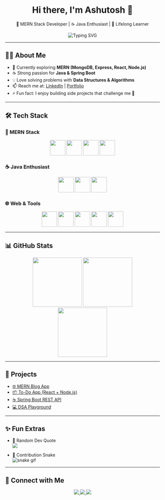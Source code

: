 <!-- Header -->
<h1 align="center">Hi there, I'm Ashutosh 👋</h1>

<p align="center">
  🚀 MERN Stack Developer | ☕ Java Enthusiast | 🌱 Lifelong Learner
</p>

<!-- Typing Animation -->
<div align="center">
  <img src="https://readme-typing-svg.herokuapp.com?font=Fira+Code&pause=1000&color=00C2FF&width=360&lines=MERN+Full+Stack+Developer;Java+%26+Spring+Boot+Enthusiast;Passionate+About+DSA+%26+Web+Dev;Always+Learning+New+Things" alt="Typing SVG" />
</div>

---

## 🙋‍♂️ About Me
- 🌱 Currently exploring **MERN (MongoDB, Express, React, Node.js)**
- ☕ Strong passion for **Java & Spring Boot**
- 💡 Love solving problems with **Data Structures & Algorithms**
- 📫 Reach me at: [LinkedIn](https://www.linkedin.com/in/yourprofile) | [Portfolio](https://yourportfolio.com)
- ⚡ Fun fact: I enjoy building side projects that challenge me 🚀

---

## 🛠️ Tech Stack

### 🚀 MERN Stack
<p align="center">
  <img src="https://cdn.jsdelivr.net/gh/devicons/devicon/icons/mongodb/mongodb-original.svg" width="50px"/>
  <img src="https://cdn.jsdelivr.net/gh/devicons/devicon/icons/express/express-original.svg" width="50px"/>
  <img src="https://cdn.jsdelivr.net/gh/devicons/devicon/icons/react/react-original.svg" width="50px"/>
  <img src="https://cdn.jsdelivr.net/gh/devicons/devicon/icons/nodejs/nodejs-original.svg" width="50px"/>
</p>

### ☕ Java Enthusiast
<p align="center">
  <img src="https://cdn.jsdelivr.net/gh/devicons/devicon/icons/java/java-original.svg" width="50px"/>
  <img src="https://cdn.jsdelivr.net/gh/devicons/devicon/icons/spring/spring-original.svg" width="50px"/>
  <img src="https://cdn.jsdelivr.net/gh/devicons/devicon/icons/mysql/mysql-original.svg" width="50px"/>
</p>

### 🌐 Web & Tools
<p align="center">
  <img src="https://cdn.jsdelivr.net/gh/devicons/devicon/icons/javascript/javascript-original.svg" width="50px"/>
  <img src="https://cdn.jsdelivr.net/gh/devicons/devicon/icons/html5/html5-original.svg" width="50px"/>
  <img src="https://cdn.jsdelivr.net/gh/devicons/devicon/icons/css3/css3-original.svg" width="50px"/>
  <img src="https://cdn.jsdelivr.net/gh/devicons/devicon/icons/git/git-original.svg" width="50px"/>
  <img src="https://cdn.jsdelivr.net/gh/devicons/devicon/icons/github/github-original.svg" width="50px"/>
</p>

---

## 📊 GitHub Stats
<div align="center">
  <img src="https://github-readme-stats.vercel.app/api?username=Ashutosh4525&show_icons=true&theme=tokyonight" height="160"/>
  <img src="https://github-readme-streak-stats.herokuapp.com/?user=Ashutosh4525&theme=tokyonight" height="160"/>
</div>

<div align="center">
  <img src="https://github-readme-stats.vercel.app/api/top-langs/?username=Ashutosh4525&layout=compact&theme=tokyonight" height="160"/>
</div>

---

## 🚀 Projects
- [🌐 MERN Blog App](https://github.com/Ashutosh4525/mern-blog)
- [📦 To-Do App (React + Node.js)](https://github.com/Ashutosh4525/todo-app)
- [☕ Spring Boot REST API](https://github.com/Ashutosh4525/springboot-api)
- [💻 DSA Playground](https://github.com/Ashutosh4525/dsa-practice)

---

## ✨ Fun Extras
- 🎯 Random Dev Quote  
  ![](https://quotes-github-readme.vercel.app/api?type=horizontal&theme=tokyonight)

- 🐍 Contribution Snake  
  ![snake gif](https://github.com/Ashutosh4525/Ashutosh4525/blob/output/github-contribution-grid-snake.gif)

---

## 🔗 Connect with Me
<p align="center">
  <a href="https://www.linkedin.com/in/yourprofile">
    <img src="https://img.shields.io/badge/LinkedIn-%230077B5.svg?&style=for-the-badge&logo=linkedin&logoColor=white" />
  </a>
  <a href="mailto:youremail@example.com">
    <img src="https://img.shields.io/badge/Gmail-D14836?style=for-the-badge&logo=gmail&logoColor=white" />
  </a>
  <a href="https://github.com/Ashutosh4525">
    <img src="https://img.shields.io/badge/GitHub-100000?style=for-the-badge&logo=github&logoColor=white" />
  </a>
</p>

<!--
**Ashutosh4525/Ashutosh4525** is a ✨ _special_ ✨ repository because its `README.md` (this file) appears on your GitHub profile.

Here are some ideas to get you started:

- 🔭 I’m currently working on ...
- 🌱 I’m currently learning ...
- 👯 I’m looking to collaborate on ...
- 🤔 I’m looking for help with ...
- 💬 Ask me about ...
- 📫 How to reach me: ...
- 😄 Pronouns: ...
- ⚡ Fun fact: ...
-->
